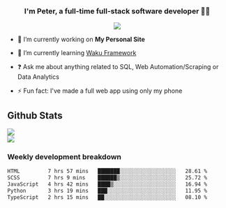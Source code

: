 
### <div align="center">I'm Peter, a full-time full-stack software developer 👨‍💻</div>  
<div align="center">
<a href="https://ko-fi.com/theofficialpeter" target="_blank" style="display: inline-block;">
                <img
                    src="https://img.shields.io/badge/Donate-Ko--fi-F16061.svg?style=flat-square&logo=ko-fi" 
                    align="center"
                />
            </a> 
</div>  

- 🔭 I’m currently working on **My Personal Site**  
  

- 🌱 I’m currently learning [Waku Framework](https://waku.gg)  
  

- ❓ Ask me about anything related to SQL, Web Automation/Scraping or Data Analytics  
  

- ⚡ Fun fact: I've made a full web app using only my phone  
  



## Github Stats  
![](https://github-readme-stats.vercel.app/api?username=TheOfficialPeter&theme=tokyonight&hide_border=true&include_all_commits=false&count_private=false)<br/>
![](https://github-readme-stats.vercel.app/api/top-langs/?username=TheOfficialPeter&theme=tokyonight&hide_border=true&include_all_commits=false&count_private=false&layout=compact)

<h3>Weekly development breakdown</h3>

<!--START_SECTION:waka-->

```txt
HTML         7 hrs 57 mins   ███████░░░░░░░░░░░░░░░░░░   28.61 %
SCSS         7 hrs 9 mins    ██████▒░░░░░░░░░░░░░░░░░░   25.72 %
JavaScript   4 hrs 42 mins   ████▒░░░░░░░░░░░░░░░░░░░░   16.94 %
Python       3 hrs 19 mins   ███░░░░░░░░░░░░░░░░░░░░░░   11.95 %
TypeScript   2 hrs 15 mins   ██░░░░░░░░░░░░░░░░░░░░░░░   08.10 %
```

<!--END_SECTION:waka-->
